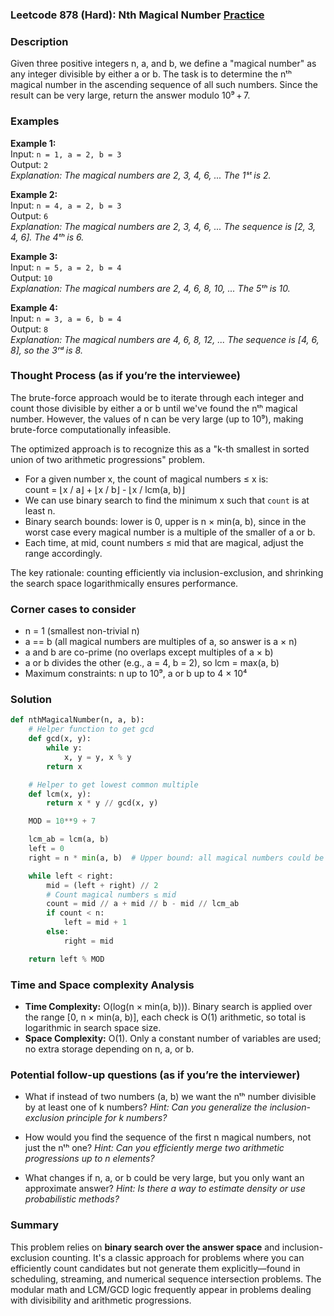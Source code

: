 ### Leetcode 878 (Hard): Nth Magical Number [Practice](https://leetcode.com/problems/nth-magical-number)

### Description  
Given three positive integers n, a, and b, we define a "magical number" as any integer divisible by either a or b. The task is to determine the nᵗʰ magical number in the ascending sequence of all such numbers. Since the result can be very large, return the answer modulo 10⁹ + 7.

### Examples  

**Example 1:**  
Input: `n = 1, a = 2, b = 3`  
Output: `2`  
*Explanation: The magical numbers are 2, 3, 4, 6, ... The 1ˢᵗ is 2.*

**Example 2:**  
Input: `n = 4, a = 2, b = 3`  
Output: `6`  
*Explanation: The magical numbers are 2, 3, 4, 6, ... The sequence is [2, 3, 4, 6]. The 4ᵗʰ is 6.*

**Example 3:**  
Input: `n = 5, a = 2, b = 4`  
Output: `10`  
*Explanation: The magical numbers are 2, 4, 6, 8, 10, ... The 5ᵗʰ is 10.*

**Example 4:**  
Input: `n = 3, a = 6, b = 4`  
Output: `8`  
*Explanation: The magical numbers are 4, 6, 8, 12, ... The sequence is [4, 6, 8], so the 3ʳᵈ is 8.*

### Thought Process (as if you’re the interviewee)  
The brute-force approach would be to iterate through each integer and count those divisible by either a or b until we've found the nᵗʰ magical number. However, the values of n can be very large (up to 10⁹), making brute-force computationally infeasible.

The optimized approach is to recognize this as a "k-th smallest in sorted union of two arithmetic progressions" problem.  
- For a given number x, the count of magical numbers ≤ x is:  
  count = ⌊x / a⌋ + ⌊x / b⌋ - ⌊x / lcm(a, b)⌋  
- We can use binary search to find the minimum x such that `count` is at least n.
- Binary search bounds: lower is 0, upper is n × min(a, b), since in the worst case every magical number is a multiple of the smaller of a or b.
- Each time, at mid, count numbers ≤ mid that are magical, adjust the range accordingly.

The key rationale: counting efficiently via inclusion-exclusion, and shrinking the search space logarithmically ensures performance.

### Corner cases to consider  
- n = 1 (smallest non-trivial n)
- a == b (all magical numbers are multiples of a, so answer is a × n)
- a and b are co-prime (no overlaps except multiples of a × b)
- a or b divides the other (e.g., a = 4, b = 2), so lcm = max(a, b)
- Maximum constraints: n up to 10⁹, a or b up to 4 × 10⁴

### Solution

```python
def nthMagicalNumber(n, a, b):
    # Helper function to get gcd
    def gcd(x, y):
        while y:
            x, y = y, x % y
        return x

    # Helper to get lowest common multiple
    def lcm(x, y):
        return x * y // gcd(x, y)

    MOD = 10**9 + 7

    lcm_ab = lcm(a, b)
    left = 0
    right = n * min(a, b)  # Upper bound: all magical numbers could be a or b

    while left < right:
        mid = (left + right) // 2
        # Count magical numbers ≤ mid
        count = mid // a + mid // b - mid // lcm_ab
        if count < n:
            left = mid + 1
        else:
            right = mid

    return left % MOD
```

### Time and Space complexity Analysis  

- **Time Complexity:** O(log(n × min(a, b))). Binary search is applied over the range [0, n × min(a, b)], each check is O(1) arithmetic, so total is logarithmic in search space size.
- **Space Complexity:** O(1). Only a constant number of variables are used; no extra storage depending on n, a, or b.

### Potential follow-up questions (as if you’re the interviewer)  

- What if instead of two numbers (a, b) we want the nᵗʰ number divisible by at least one of k numbers?
  *Hint: Can you generalize the inclusion-exclusion principle for k numbers?*

- How would you find the sequence of the first n magical numbers, not just the nᵗʰ one?
  *Hint: Can you efficiently merge two arithmetic progressions up to n elements?*

- What changes if n, a, or b could be very large, but you only want an approximate answer?
  *Hint: Is there a way to estimate density or use probabilistic methods?*

### Summary
This problem relies on **binary search over the answer space** and inclusion-exclusion counting. It's a classic approach for problems where you can efficiently count candidates but not generate them explicitly—found in scheduling, streaming, and numerical sequence intersection problems. The modular math and LCM/GCD logic frequently appear in problems dealing with divisibility and arithmetic progressions.